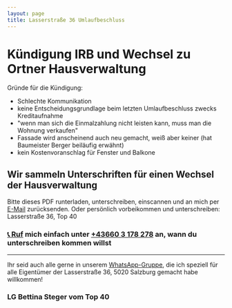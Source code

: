 ```yaml
---
layout: page
title: Lasserstraße 36 Umlaufbeschluss 
---
```


# Kündigung IRB und Wechsel zu Ortner Hausverwaltung 

Gründe für die Kündigung: 

* Schlechte Kommunikation 
* keine Entscheidungsgrundlage beim letzten Umlaufbeschluss zwecks Kreditaufnahme
* "wenn man sich die Einmalzahlung nicht leisten kann, muss man die Wohnung verkaufen" 
* Fassade wird anscheinend auch neu gemacht, weiß aber keiner (hat Baumeister Berger beiläufig erwähnt) 
* kein Kostenvoranschlag für Fenster und Balkone 

## Wir sammeln Unterschriften für einen Wechsel der Hausverwaltung

Bitte dieses PDF runterladen, unterschreiben, einscannen und an mich per [E-Mail](mailto:bettysteger@gmail.com) zurücksenden. 
Oder persönlich vorbeikommen und unterschreiben: Lasserstraße 36, Top 40


### [📞 Ruf](tel:+436603178278) mich einfach unter [+43660 3 178 278](tel:+436603178278) an, wann du unterschreiben kommen willst 

-----------------

Ihr seid auch alle gerne in unserem [WhatsApp-Gruppe](https://chat.whatsapp.com/BfDHrSeFjTP8KUQuyZqpI1), die ich speziell für alle Eigentümer der Lasserstraße 36, 5020 Salzburg gemacht habe willkommen! 


### LG Bettina Steger vom Top 40
